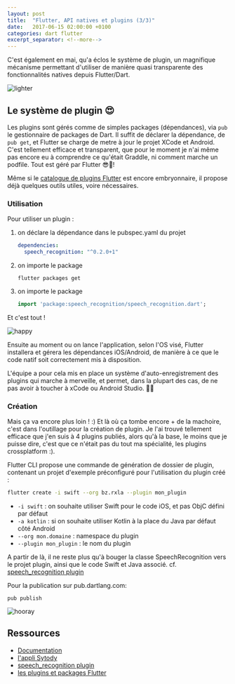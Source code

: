 ```yaml
---
layout: post
title:  "Flutter, API natives et plugins (3/3)"
date:   2017-06-15 02:00:00 +0100
categories: dart flutter
excerpt_separator: <!--more-->
---
```


C'est également en mai, qu'a éclos le système de plugin, un magnifique mécanisme permettant d'utiliser de manière 
quasi transparente des fonctionnalités natives depuis Flutter/Dart.

![lighter](https://media2.giphy.com/media/fyiWlpMCHjWGk/200.gif)

<!--more-->

## Le système de plugin 😍  

Les plugins sont gérés comme de simples packages (dépendances), via `pub` le gestionnaire de packages de Dart.
Il suffit de déclarer la dépendance, de `pub get`, et Flutter se charge de metre à jour le projet XCode et Android.
C'est tellement efficace et transparent, 
que pour le moment je n'ai même pas encore eu à comprendre ce qu'était Graddle,
ni comment marche un podfile. Tout est géré par Flutter 😎🍹!

Même si le [catalogue de plugins Flutter](https://pub.dartlang.org/flutter/plugins/) est encore embryonnaire, 
il propose déjà quelques outils utiles, voire nécessaires.

### Utilisation 

Pour utiliser un plugin :

1. on déclare la dépendance dans le pubspec.yaml du projet

    ```yaml
    dependencies:
      speech_recognition: "^0.2.0+1"
    ```

2. on importe le package

    ```shell
    flutter packages get
    ```

3. on importe le package

    ```dart
    import 'package:speech_recognition/speech_recognition.dart';
    ```

Et c'est tout !

![happy](https://media.giphy.com/media/vOJ2QFIAZtyU0/200.gif)

Ensuite au moment ou on lance l'application, selon l'OS visé, Flutter installera et gérera les dépendances iOS/Android, de manière à ce que le code natif soit correctement mis à disposition.

L'équipe a pour cela mis en place un système d'auto-enregistrement des plugins qui marche à merveille, et permet, dans la plupart des cas, de ne pas avoir à toucher à xCode ou Android Studio. 🥂🍾

### Création

Mais ça va encore plus loin ! :) Et là où ça tombe encore + de la machoire, c'est dans l'outillage pour la création de plugin.
Je l'ai trouvé tellement efficace que j'en suis à 4 plugins publiés, alors qu'à la base, 
le moins que je puisse dire, c'est que ce n'était pas du tout ma spécialité, les plugins crossplatform :).

Flutter CLI propose une commande de génération de dossier de plugin, contenant un projet d'exemple préconfiguré pour l'utilisation du plugin créé :

```bash
flutter create -i swift --org bz.rxla --plugin mon_plugin
```
- `-i swift` : on souhaite utiliser Swift pour le code iOS, et pas ObjC défini par défaut
- `-a kotlin` : si on souhaite utiliser Kotlin à la place du Java par défaut côté Android
- `--org mon.domaine` : namespace du plugin 
- `--plugin mon_plugin` : le nom du plugin

A partir de là, il ne reste plus qu'à bouger la classe SpeechRecognition vers le projet plugin, ainsi que le code Swift et Java associé.
cf. [speech_recognition plugin](http://github.com/rxlabz/speech_recognition)

Pour la publication sur pub.dartlang.com: 

```shell
pub publish
```

![hooray](https://media4.giphy.com/media/y70XSpwyBC6LC/200.gif)

## Ressources

- [Documentation](https://flutter.io/platform-plugins/)
- [l'appli Sytody](http://github.com/rxlabz/sytody)
- [speech_recognition plugin](http://github.com/rxlabz/speech_recognition)
- [les plugins et packages Flutter](https://pub.dartlang.org/flutter/packages/)
